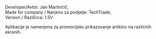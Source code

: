 Developer/Avtor: Jan Martinčič,<br/>
Made for company / Narjeno za podjetje: TechTrade,<br/>
Version / Različica: 1.5V<br/>

Aplikacije je namenjena za promocijsko prikazovanje artiklov na različnih ekranih.<br/>
